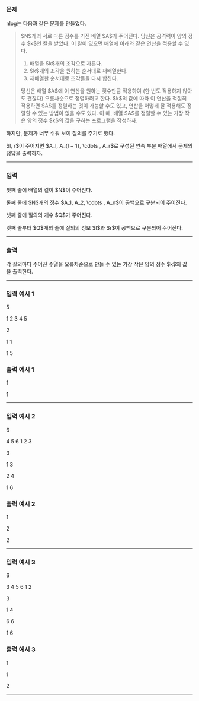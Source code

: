 ### 문제
<p>nlog는 다음과 같은 <a href="https://www.acmicpc.net/problem/22965">문제</a>를 만들었다.</p>
<blockquote>
<p>$N$개의 서로 다른 정수를 가진 배열 $A$가 주어진다. 당신은 공격력이 양의 정수 $k$인 칼을 받았다. 이 칼이 있으면 배열에 아래와 같은 연산을 적용할 수 있다.</p>
<ol>
<li>배열을 $k$개의 조각으로 자른다.</li>
<li>$k$개의 조각을 원하는 순서대로 재배열한다.</li>
<li>재배열한 순서대로 조각들을 다시 합친다.</li>
</ol>
<p>당신은 배열 $A$에 이 연산을 원하는 횟수만큼 적용하여 (한 번도 적용하지 않아도 괜찮다) 오름차순으로 정렬하려고 한다. $k$의 값에 따라 이 연산을 적절히 적용하면 $A$를 정렬하는 것이 가능할 수도 있고, 연산을 어떻게 잘 적용해도 정렬할 수 있는 방법이 없을 수도 있다. 이 때, 배열 $A$를 정렬할 수 있는 가장 작은 양의 정수 $k$의 값을 구하는 프로그램을 작성하자.</p>
</blockquote>
<p>하지만, 문제가 너무 쉬워 보여 질의를 주기로 했다.</p>
<p>$l, r$이 주어지면 $A_l, A_{l + 1}, \cdots , A_r$로 구성된 연속 부분 배열에서 문제의 정답을 출력하자.</p>
<hr/>

### 입력
<p>첫째 줄에 배열의 길이 $N$이 주어진다.</p>
<p>둘째 줄에 $N$개의 정수 $A_1, A_2, \cdots , A_n$이 공백으로 구분되어 주어진다.</p>
<p>셋째 줄에 질의의 개수 $Q$가 주어진다.</p>
<p>넷째 줄부터 $Q$개의 줄에 질의의 정보 $l$과 $r$이 공백으로 구분되어 주어진다.</p>
<hr/>

### 출력
<p>각 질의마다 주어진 수열을 오름차순으로 만들 수 있는 가장 작은 양의 정수 $k$의 값을 출력한다.</p>
<hr/>

### 입력 예시 1
5
1 2 3 4 5
2
1 1
1 5

### 출력 예시 1
1
1

<hr/>

### 입력 예시 2
6
4 5 6 1 2 3
3
1 3
2 4
1 6

### 출력 예시 2
1
2
2

<hr/>

### 입력 예시 3
6
3 4 5 6 1 2
3
1 4
6 6
1 6

### 출력 예시 3
1
1
2

<hr/>

